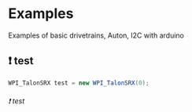 # Examples
Examples of basic drivetrains, Auton, I2C with arduino
##  :exclamation: test
```Java
WPI_TalonSRX test = new WPI_TalonSRX(0);
```
###### :exclamation: test
